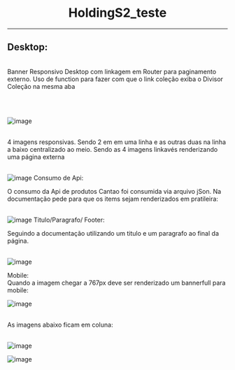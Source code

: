 <h1 align="center"> HoldingS2_teste </h1>
<hr />

<h2> Desktop: </h2>
</br>
Banner Responsivo Desktop  com linkagem em Router para paginamento externo. Uso de function para fazer com que o link coleção exiba o Divisor Coleção na mesma aba

</br></br>

![image](https://user-images.githubusercontent.com/96242187/183463084-d1d28552-bd36-467f-ac16-58e17889a9f1.png)
</br></br>

4 imagens responsivas. Sendo 2 em em uma linha e as outras duas na linha a baixo centralizado ao meio. Sendo as 4 imagens linkavés renderizando uma página externa
</br></br>

![image](https://user-images.githubusercontent.com/96242187/183463190-fba342bc-7895-41ac-a97e-438618163ec7.png)
Consumo de Api:

O consumo da Api de produtos Cantao foi consumida via arquivo jSon. Na documentação pede para que os items sejam renderizados em pratileira:
</br></br>

![image](https://user-images.githubusercontent.com/96242187/183463597-d76cf1e2-8591-41c0-bc68-a01fa3d50f06.png)
Titulo/Paragrafo/ Footer:

Seguindo a documentação utilizando um titulo e um paragrafo ao final da página.
</br></br>

![image](https://user-images.githubusercontent.com/96242187/183463372-4426ef2c-69e0-4359-9ac2-41f2d7abb9b7.png)

Mobile:</br>
Quando a imagem chegar a 767px deve ser renderizado um bannerfull para mobile:

![image](https://user-images.githubusercontent.com/96242187/183464592-f1887f92-1344-437a-9eda-d832cc09b169.png)
</br></br>

As imagens abaixo ficam em coluna:
</br></br>

![image](https://user-images.githubusercontent.com/96242187/183464869-7df9403e-6508-4f7e-a93e-aeca2c2cd80b.png)

![image](https://user-images.githubusercontent.com/96242187/183465018-bcc28d6f-4e21-4a48-a948-e68ee37b8659.png)


